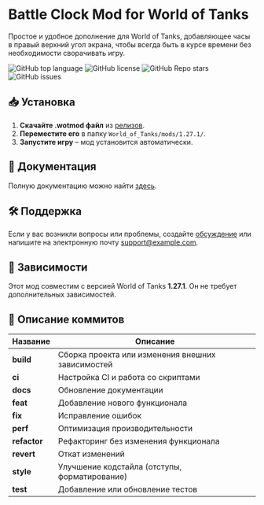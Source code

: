 # Battle Clock Mod for World of Tanks

Простое и удобное дополнение для World of Tanks, добавляющее часы в правый верхний угол экрана, чтобы всегда быть в курсе времени без необходимости сворачивать игру.

![GitHub top language](https://img.shields.io/github/languages/top/YourRepo/BattleClockMod)
![GitHub license](https://img.shields.io/github/license/YourRepo/BattleClockMod)
![GitHub Repo stars](https://img.shields.io/github/stars/YourRepo/BattleClockMod)
![GitHub issues](https://img.shields.io/github/issues/YourRepo/BattleClockMod)

## 📥 Установка

1. **Скачайте .wotmod файл** из [релизов](https://github.com/YourRepo/BattleClockMod/releases).
2. **Переместите его** в папку `World_of_Tanks/mods/1.27.1/`.
3. **Запустите игру** – мод установится автоматически.

## 📖 Документация

Полную документацию можно найти [здесь](./docs/ru/index.md).

## 🛠 Поддержка

Если у вас возникли вопросы или проблемы, создайте [обсуждение](https://github.com/YourRepo/BattleClockMod/issues/new/choose) или напишите на электронную почту <support@example.com>.

## 🔧 Зависимости

Этот мод совместим с версией World of Tanks **1.27.1**. Он не требует дополнительных зависимостей.

## 📝 Описание коммитов

| Название  | Описание                                                        |
|-----------|-----------------------------------------------------------------|
| **build**     | Сборка проекта или изменения внешних зависимостей               |
| **ci**        | Настройка CI и работа со скриптами                              |
| **docs**      | Обновление документации                                         |
| **feat**      | Добавление нового функционала                                   |
| **fix**       | Исправление ошибок                                              |
| **perf**      | Оптимизация производительности                                  |
| **refactor**  | Рефакторинг без изменения функционала                           |
| **revert**    | Откат изменений                                                 |
| **style**     | Улучшение кодстайла (отступы, форматирование)                   |
| **test**      | Добавление или обновление тестов                                |

